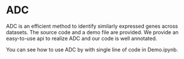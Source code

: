 # **ADC**

ADC is an efficient method to identify similarly expressed genes  across datasets. The source code and a demo file are provided. We provide an easy-to-use api to realize ADC and our code is well annotated.

You can see how to use ADC by  with single line of code in Demo.ipynb.



